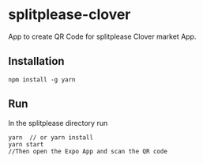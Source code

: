 # splitplease-clover
App to create QR Code for splitplease Clover market App. 

## Installation
```
npm install -g yarn
```

## Run
In the splitplease directory run
```
yarn  // or yarn install
yarn start
//Then open the Expo App and scan the QR code
```
